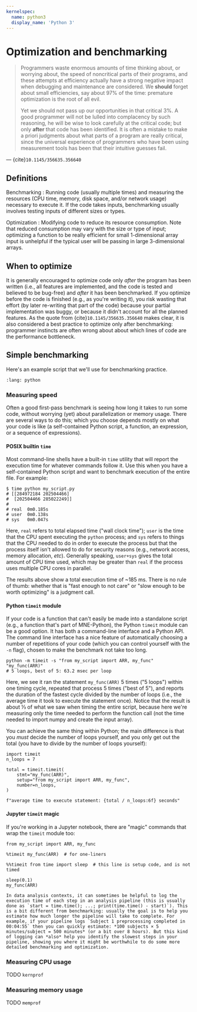 ```yaml
---
kernelspec:
  name: python3
  display_name: 'Python 3'
---
```

# Optimization and benchmarking

> Programmers waste enormous amounts of time thinking about, or worrying about, the speed of noncritical parts of their programs, and these attempts at efficiency actually have a strong negative impact when debugging and maintenance are considered. We **should** forget about small efficiencies, say about 97% of the time: premature optimization is the root of all evil.
> 
> Yet we should not pass up our opportunities in that critical 3%. A good programmer will not be lulled into complacency by such reasoning, he will be wise to look carefully at the critical code; but only **after** that code has been identified. It is often a mistake to make a priori judgments about what parts of a program are really critical, since the universal experience of programmers who have been using measurement tools has been that their intuitive guesses fail.

— {cite}`10.1145/356635.356640`

## Definitions

Benchmarking 
: Running code (usually multiple times) and measuring the resources (CPU time, memory, disk space, and/or network usage) necessary to execute it. If the code takes inputs, benchmarking usually involves testing inputs of different sizes or types.

Optimization
: Modifying code to reduce its resource consumption. Note that reduced consumption may vary with the size or type of input; optimizing a function to be really efficient for small 1-dimensional array input is unhelpful if the typical user will be passing in large 3-dimensional arrays.

## When to optimize

It is generally encouraged to optimize code only *after* the program has been written (i.e., all features are implemented, and the code is tested and believed to be bug-free) and *after* it has been benchmarked. If you optimize before the code is finished (e.g., as you're writing it), you risk wasting that effort (by later re-writing that part of the code) because your partial implementation was buggy, or because it didn't account for all the planned features. As the quote from {cite}`10.1145/356635.356640` makes clear, it is also considered a best practice to optimize only after benchmarking: programmer instincts are often wrong about about which lines of code are the performance bottleneck.

## Simple benchmarking

Here's an example script that we'll use for benchmarking practice.

```{include} my_script.py
:lang: python
```

### Measuring speed

Often a good first-pass benchmark is seeing how long it takes to run some code, without worrying (yet) about parallelization or memory usage. There are several ways to do this; which you choose depends mostly on what your code is like (a self-contained Python script, a function, an expression, or a sequence of expressions).

#### POSIX builtin `time`
Most command-line shells have a built-in `time` utility that will report the execution time for whatever commands follow it. Use this when you have a self-contained Python script and want to benchmark execution of the entire file. For example:

```{code-block} bash
$ time python my_script.py
# [[284972184 202504466]
#  [202504466 285022249]]
# 
# real	0m0.185s
# user	0m0.138s
# sys	0m0.047s
```

Here, `real` refers to total elapsed time ("wall clock time"); `user` is the time that the CPU spent executing the `python` process; and `sys` refers to things that the CPU needed to do in order to execute the process but that the process itself isn't allowed to do for security reasons (e.g., network access, memory allocation, *etc*). Generally speaking, `user+sys` gives the total amount of CPU time used, which may be greater than `real` if the process uses multiple CPU cores in parallel.

The results above show a total execution time of ~185 ms. There is no rule of thumb: whether that is "fast enough to not care" or "slow enough to be worth optimizing" is a judgment call.

#### Python `timeit` module
If your code is a function that can't easily be made into a standalone script (e.g., a function that's part of MNE-Python), the Python `timeit` module can be a good option. It has both a command-line interface and a Python API. The command line interface has a nice feature of automatically choosing a number of repetitions of your code (which you can control yourself with the `-n` flag), chosen to make the benchmark not take too long.

```{code-block} bash
python -m timeit -s "from my_script import ARR, my_func" "my_func(ARR)"
# 5 loops, best of 5: 63.2 msec per loop
```

Here, we see it ran the statement `my_func(ARR)` 5 times ("5 loops") within one timing cycle, repeated that process 5 times ("best of 5"), and reports the duration of the fastest cycle divided by the number of loops (i.e., the average time it took to execute the statement once). Notice that the result is about ⅓ of what we saw when timing the entire script, because here we're measuring only the time needed to perform the function call (not the time needed to import numpy and create the input array).

You can achieve the same thing within Python; the main difference is that you *must* decide the number of loops yourself, and you only get out the total (you have to divide by the number of loops yourself):

```{code-cell} ipython
import timeit
n_loops = 7

total = timeit.timeit(
    stmt="my_func(ARR)",
    setup="from my_script import ARR, my_func",
    number=n_loops,
)

f"average time to execute statement: {total / n_loops:6f} seconds"
```

#### Jupyter `timeit` magic

If you're working in a Jupyter notebook, there are "magic" commands that wrap the `timeit` module too:

```{code-cell} ipython
from my_script import ARR, my_func

%timeit my_func(ARR)  # for one-liners
```

```{code-cell} ipython
%%timeit from time import sleep  # this line is setup code, and is not timed

sleep(0.1)
my_func(ARR)
```

```{note}
In data analysis contexts, it can sometimes be helpful to log the execution time of each step in an analysis pipeline (this is usually done as `start = time.time(); ...; print(time.time() - start)`). This is a bit different from benchmarking: usually the goal is to help you estimate how much longer the pipeline will take to complete. For example, if your pipeline logs `Subject 1 preprocessing completed in 00:04:55` then you can quickly estimate: *100 subjects × 5 minutes/subject = 500 minutes* (or a bit over 8 hours). But this kind of logging can *also* help you identify the slowest steps in your pipeline, showing you where it might be worthwhile to do some more detailed benchmarking and optimization.
```


### Measuring CPU usage

TODO
`kernprof`

### Measuring memory usage

TODO
`memprof`
